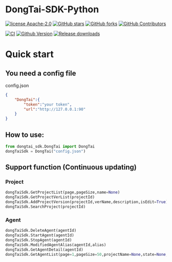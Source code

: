<!--
 * @Author: 饕餮
 * @Date: 2021-12-23 14:25:35
 * @version: 
 * @LastEditors: 饕餮
 * @LastEditTime: 2021-12-24 14:58:54
 * @Description: How to use
-->
# DongTai-SDK-Python

[![license Apache-2.0](https://img.shields.io/github/license/HXSecurity/DongTai-SDK-Python)](https://github.com/HXSecurity/DongTai-SDK-Python/blob/main/LICENSE)
[![GitHub stars](https://img.shields.io/github/stars/HXSecurity/DongTai-SDK-Python.svg?label=Stars&logo=github)](https://github.com/HXSecurity/DongTai-SDK-Python)
[![GitHub forks](https://img.shields.io/github/forks/HXSecurity/DongTai-SDK-Python?label=Forks&logo=github)](https://github.com/HXSecurity/DongTai-SDK-Python)
[![GitHub Contributors](https://img.shields.io/github/contributors/HXSecurity/DongTai-SDK-Python?label=Contributors&logo=github)](https://github.com/HXSecurity/DongTai-SDK-Python)


[![CI](https://github.com/HXSecurity/DongTai-SDK-Python/actions/workflows/release.yml/badge.svg)](https://github.com/HXSecurity/DongTai-SDK-Python/actions/workflows/release.yml)
[![Github Version](https://img.shields.io/github/v/release/HXSecurity/DongTai-SDK-Python?display_name=tag&include_prereleases&sort=semver)](https://github.com/HXSecurity/DongTai-SDK-Python/releases)
[![Release downloads](https://shields.io/github/downloads/HXSecurity/DongTai-SDK-Python/total)](https://github.com/HXSecurity/DongTai-SDK-Python/releases)


# Quick start

## You need a config file

config.json
```json
{
    "DongTai":{
        "token":"your token",
        "url":"http://127.0.0.1:90"
    }
}
```

## How to use:
```python
from dongtai_sdk.DongTai import DongTai
dongTaiSdk = DongTai("config.json")
```

## Support function (Continuous updating)
### Project
```python
dongTaiSdk.GetProjectList(page,pageSize,name=None)
dongTaiSdk.GetProjectVerList(projectId)
dongTaiSdk.AddProjectVersion(projectId,verName,description,isEdit=True)
dongTaiSdk.SearchProject(projectId)
```

### Agent
```python
dongTaiSdk.DeleteAgent(agentId)
dongTaiSdk.StartAgent(agentId)
dongTaiSdk.StopAgent(agentId)
dongTaiSdk.ModifiedAgentAlias(agentId,alias)
dongTaiSdk.GetAgentDetail(agentId)
dongTaiSdk.GetAgentList(page=1,pageSize=50,projectName=None,state=None,token=None)
```
